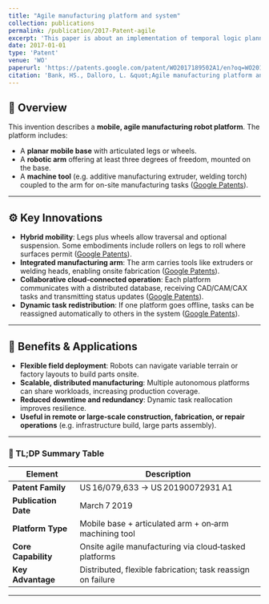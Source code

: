 ```yaml
---
title: "Agile manufacturing platform and system"
collection: publications
permalink: /publication/2017-Patent-agile
excerpt: 'This paper is about an implementation of temporal logic planner for smart manufacturing system.'
date: 2017-01-01
type: 'Patent'
venue: 'WO'
paperurl: 'https://patents.google.com/patent/WO2017189502A1/en?oq=WO2017189502A1'
citation: 'Bank, HS., Dalloro, L. &quot;Agile manufacturing platform and system.&quot; <i>WO2017189502A1</i>.'
---
```


## 📌 Overview

This invention describes a **mobile, agile manufacturing robot platform**. The platform includes:

* A **planar mobile base** with articulated legs or wheels.
* A **robotic arm** offering at least three degrees of freedom, mounted on the base.
* A **machine tool** (e.g. additive manufacturing extruder, welding torch) coupled to the arm for on-site manufacturing tasks ([Google Patents][1]).

---

## ⚙️ Key Innovations

* **Hybrid mobility**: Legs plus wheels allow traversal and optional suspension. Some embodiments include rollers on legs to roll where surfaces permit ([Google Patents][1]).
* **Integrated manufacturing arm**: The arm carries tools like extruders or welding heads, enabling onsite fabrication ([Google Patents][1]).
* **Collaborative cloud‑connected operation**: Each platform communicates with a distributed database, receiving CAD/CAM/CAX tasks and transmitting status updates ([Google Patents][1]).
* **Dynamic task redistribution**: If one platform goes offline, tasks can be reassigned automatically to others in the system ([Google Patents][1]).

---

## 🚀 Benefits & Applications

* **Flexible field deployment**: Robots can navigate variable terrain or factory layouts to build parts onsite.
* **Scalable, distributed manufacturing**: Multiple autonomous platforms can share workloads, increasing production coverage.
* **Reduced downtime and redundancy**: Dynamic task reallocation improves resilience.
* **Useful in remote or large‑scale construction, fabrication, or repair operations** (e.g. infrastructure build, large parts assembly).

---

### 🧠 TL;DP Summary Table

| Element              | Description                                                 |
| -------------------- | ----------------------------------------------------------- |
| **Patent Family**    | US 16/079,633 → US 20190072931 A1                           |
| **Publication Date** | March 7 2019                                                |
| **Platform Type**    | Mobile base + articulated arm + on‑arm machining tool       |
| **Core Capability**  | Onsite agile manufacturing via cloud‑tasked platforms       |
| **Key Advantage**    | Distributed, flexible fabrication; task reassign on failure |

---

[1]: https://patents.google.com/patent/US20190072931A1/en.com "US20190072931A1 - Agile manufacturing platform ... - Google Patents"
